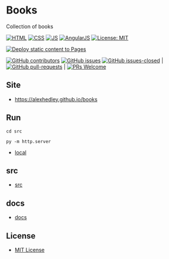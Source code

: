 # Books

Collection of books

[![HTML](https://img.shields.io/badge/HTML-E34F26?style=for-the-badge&logo=html5&logoColor=white)](https://developer.mozilla.org/en-US/docs/Learn/Getting_started_with_the_web/HTML_basics)
[![CSS](https://img.shields.io/badge/CSS-1572B6?&style=for-the-badge&logo=css3&logoColor=white)](https://developer.mozilla.org/en-US/docs/Web/CSS)
[![JS](https://img.shields.io/badge/JavaScript-323330?style=for-the-badge&logo=javascript&logoColor=F7DF1E)](https://developer.mozilla.org/en-US/docs/Web/JavaScript)
[![AngularJS](https://img.shields.io/badge/AngularJS-E23237?style=for-the-badge&logo=angularjs&logoColor=white)](https://angularjs.org/)
[![License: MIT](https://img.shields.io/badge/License-MIT-lightgrey.svg?style=for-the-badge)](https://opensource.org/licenses/MIT)

[![Deploy static content to Pages](https://github.com/AlexHedley/books/actions/workflows/static.yml/badge.svg)](https://github.com/AlexHedley/books/actions/workflows/static.yml)

[![GitHub contributors](https://img.shields.io/github/contributors/AlexHedley/books.svg)](https://GitHub.com/AlexHedley/books/graphs/contributors/)
[![GitHub issues](https://img.shields.io/github/issues/AlexHedley/books.svg)](https://GitHub.com/AlexHedley/books/issues/)
[![GitHub issues-closed](https://img.shields.io/github/issues-closed/AlexHedley/books.svg)](https://GitHub.com/AlexHedley/books/issues?q=is%3Aissue+is%3Aclosed) | [![GitHub pull-requests](https://img.shields.io/github/issues-pr/AlexHedley/books.svg)](https://GitHub.com/AlexHedley/books/pull/) | [![PRs Welcome](https://img.shields.io/badge/PRs-welcome-brightgreen.svg)](http://makeapullrequest.com)

## Site

- https://alexhedley.github.io/books

## Run

`cd src`

`py -m http.server`

- [local](http://localhost:8000/)

## src

- [src](src/README.md)

## docs

- [docs](docs/README.md)

## License

- [MIT License](LICENSE)
